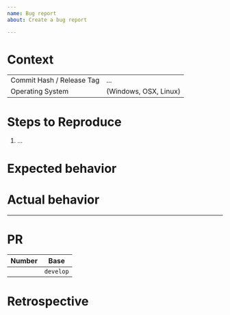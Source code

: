 ```yaml
---
name: Bug report
about: Create a bug report

---
```


# Context
 
<A clear and concise description of what the bug is.>

| |  |
| --- | --- | 
| Commit Hash / Release Tag | ... |
| Operating System | (Windows, OSX, Linux) | 

# Steps to Reproduce

<Steps to reproduce the behavior>

1. ...

# Expected behavior

<A clear and concise description of what you expected to happen.>

# Actual behavior
 
<A clear and concise description of what you observe instead. If applicable add screenshots to help explain your problem.>

---

# PR

| Number    | Base      |
| ---       | ---       |
| [][PR-1] | `develop` |

[PR-1]: https://github.com/input-output-hk/cardano-wallet/pull/ 


# Retrospective

<To be completed in retrospective. What was the issue and how could this bug slip through testing.>
